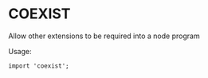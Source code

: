 # COEXIST

Allow other extensions to be required into a node program

Usage:

```
import 'coexist';
```
